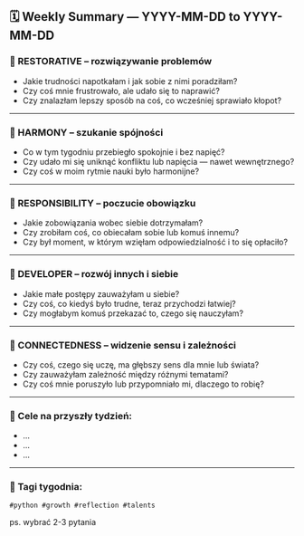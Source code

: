 ## 🗓️ Weekly Summary — YYYY-MM-DD to YYYY-MM-DD

### 🔧 RESTORATIVE – rozwiązywanie problemów
- Jakie trudności napotkałam i jak sobie z nimi poradziłam?  
- Czy coś mnie frustrowało, ale udało się to naprawić?  
- Czy znalazłam lepszy sposób na coś, co wcześniej sprawiało kłopot?

---

### 🤝 HARMONY – szukanie spójności
- Co w tym tygodniu przebiegło spokojnie i bez napięć?  
- Czy udało mi się uniknąć konfliktu lub napięcia — nawet wewnętrznego?  
- Czy coś w moim rytmie nauki było harmonijne?

---

### 🎯 RESPONSIBILITY – poczucie obowiązku
- Jakie zobowiązania wobec siebie dotrzymałam?  
- Czy zrobiłam coś, co obiecałam sobie lub komuś innemu?  
- Czy był moment, w którym wzięłam odpowiedzialność i to się opłaciło?

---

### 🌱 DEVELOPER – rozwój innych i siebie
- Jakie małe postępy zauważyłam u siebie?  
- Czy coś, co kiedyś było trudne, teraz przychodzi łatwiej?  
- Czy mogłabym komuś przekazać to, czego się nauczyłam?

---

### 🔗 CONNECTEDNESS – widzenie sensu i zależności
- Czy coś, czego się uczę, ma głębszy sens dla mnie lub świata?  
- Czy zauważyłam zależność między różnymi tematami?  
- Czy coś mnie poruszyło lub przypomniało mi, dlaczego to robię?

---

### 🎯 Cele na przyszły tydzień:
- ...
- ...
- ...

---

### 🔖 Tagi tygodnia:
`#python #growth #reflection #talents`

ps. wybrać 2-3 pytania
